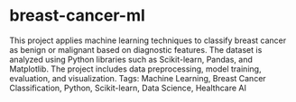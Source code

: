 # breast-cancer-ml
 This project applies machine learning techniques to classify breast cancer as benign or malignant based on diagnostic features. The dataset is analyzed using Python libraries such as Scikit-learn, Pandas, and Matplotlib. The project includes data preprocessing, model training, evaluation, and visualization. Tags: Machine Learning, Breast Cancer Classification, Python, Scikit-learn, Data Science, Healthcare AI
